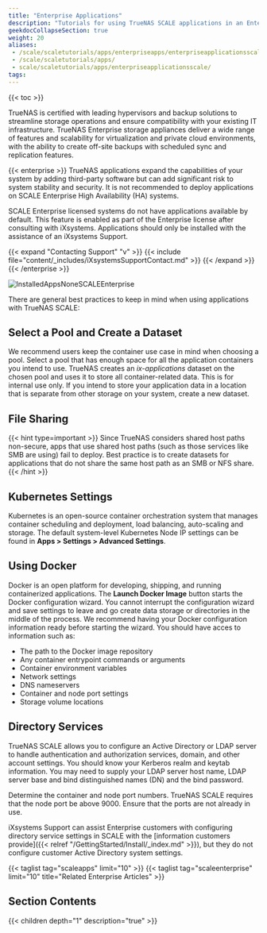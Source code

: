 ```yaml
---
title: "Enterprise Applications"
description: "Tutorials for using TrueNAS SCALE applications in an Enterprise-licensed deployment."
geekdocCollapseSection: true
weight: 20
aliases: 
 - /scale/scaletutorials/apps/enterpriseapps/enterpriseapplicationsscale/
 - /scale/scaletutorials/apps/
 - scale/scaletutorials/apps/enterpriseapplicationsscale/
tags:
---
```


{{< toc >}}

TrueNAS is certified with leading hypervisors and backup solutions to streamline storage operations and ensure compatibility with your existing IT infrastructure. TrueNAS Enterprise storage appliances deliver a wide range of features and scalability for virtualization and private cloud environments, with the ability to create off-site backups with scheduled sync and replication features.

{{< enterprise >}}
TrueNAS applications expand the capabilities of your system by adding third-party software but can add significant risk to system stability and security.
It is not recommended to deploy applications on SCALE Enterprise High Availability (HA) systems.

SCALE Enterprise licensed systems do not have applications available by default.
This feature is enabled as part of the Enterprise license after consulting with iXsystems.
Applications should only be installed with the assistance of an iXsystems Support.

{{< expand "Contacting Support" "v" >}}
{{< include file="content/_includes/iXsystemsSupportContact.md" >}}
{{< /expand >}}
{{< /enterprise >}}

![InstalledAppsNoneSCALEEnterprise](/images/SCALE/22.12/InstalledAppsNoneSCALEEnterprise.png "Installed Apps SCALE Enterprise") 

There are general best practices to keep in mind when using applications with TrueNAS SCALE:

## Select a Pool and Create a Dataset

We recommend users keep the container use case in mind when choosing a pool. Select a pool that has enough space for all the application containers you intend to use. 
TrueNAS creates an *ix-applications* dataset on the chosen pool and uses it to store all container-related data. This is for internal use only. 
If you intend to store your application data in a location that is separate from other storage on your system, create a new dataset. 

## File Sharing

{{< hint type=important >}}
Since TrueNAS considers shared host paths non-secure, apps that use shared host paths (such as those services like SMB are using) fail to deploy. 
Best practice is to create datasets for applications that do not share the same host path as an SMB or NFS share. 
{{< /hint >}}

## Kubernetes Settings

Kubernetes is an open-source container orchestration system that manages container scheduling and deployment, load balancing, auto-scaling and storage. 
The default system-level Kubernetes Node IP settings can be found in **Apps > Settings > Advanced Settings**.

## Using Docker

Docker is an open platform for developing, shipping, and running containerized applications. 
The **Launch Docker Image** button starts the Docker configuration wizard. 
You cannot interrupt the configuration wizard and save settings to leave and go create data storage or directories in the middle of the process. 
We recommend having your Docker configuration information ready before starting the wizard. You should have acces to information such as:

* The path to the Docker image repository
* Any container entrypoint commands or arguments
* Container environment variables
* Network settings
* DNS nameservers
* Container and node port settings
* Storage volume locations

## Directory Services

TrueNAS SCALE allows you to configure an Active Directory or LDAP server to handle authentication and authorization services, domain, and other account settings. 
You should know your Kerberos realm and keytab information. You may need to supply your LDAP server host name, LDAP server base and bind distinguished names (DN) and the bind password.

Determine the container and node port numbers. TrueNAS SCALE requires that the node port be above 9000. Ensure that the ports are not already in use.

iXsystems Support can assist Enterprise customers with configuring directory service settings in SCALE with the [information customers provide]({{< relref "/GettingStarted/Install/_index.md" >}}), but they do not configure customer Active Directory system settings.

{{< taglist tag="scaleapps" limit="10" >}}
{{< taglist tag="scaleenterprise" limit="10" title="Related Enterprise Articles" >}}

## Section Contents

{{< children depth="1" description="true" >}}
